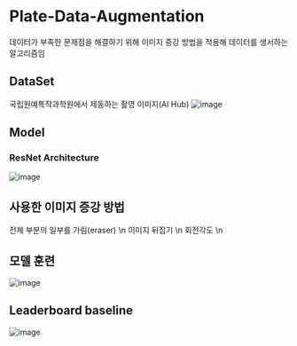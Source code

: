 # Plate-Data-Augmentation
데이터가 부족한 문제점을 해결하기 위해 이미지 증강 방법을 적용해 데이터를 생서하는 알고리즘임

## DataSet
국립원예특작과학원에서 제동하는 촬영 이미지(AI Hub)
![image](https://user-images.githubusercontent.com/71881396/143408851-eb94d88a-06b1-4f40-800b-66f8e57d63c8.png)

## Model
### ResNet Architecture
![image](https://user-images.githubusercontent.com/71881396/143408928-41288b80-3272-485e-89b2-8ae5a433dbcd.png)

## 사용한 이미지 증강 방법
전체 부분의 일부를 가림(eraser) \n
이미지 뒤집기  \n
회전각도   \n

## 모델 훈련 

![image](https://user-images.githubusercontent.com/71881396/143409133-b402a41a-64a6-4e5d-9ef4-893e8c44785e.png)

## Leaderboard baseline

![image](https://user-images.githubusercontent.com/71881396/143409578-793ca1a2-6893-403e-9655-3536abcba24b.png)
